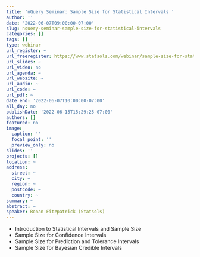 ```yaml
---
title: 'nQuery Seminar: Sample Size for Statistical Intervals '
author: ''
date: '2022-06-07T09:00:00-07:00'
slug: nquery-seminar-sample-size-for-statistical-intervals
categories: []
tags: []
type: webinar
url_register: ~
url_freeregister: https://www.statsols.com/webinar/sample-size-for-statistical-intervals
url_slides: ~
url_video: no
url_agenda: ~
url_website: ~
url_audio: ~
url_code: ~
url_pdf: ~
date_end: '2022-06-07T10:00:00-07:00'
all_day: no
publishDate: '2022-06-15T15:29:25-07:00'
authors: []
featured: no
image:
  caption: ''
  focal_point: ''
  preview_only: no
slides: ''
projects: []
location: ~
address:
  street: ~
  city: ~
  region: ~
  postcode: ~
  country: ~
summary: ~
abstract: ~
speaker: Ronan Fitzpatrick (Statsols)
---
```

<!--more-->
- Introduction to Statistical Intervals and Sample Size
- Sample Size for Confidence Intervals
- Sample Size for Prediction and Tolerance Intervals
- Sample Size for Bayesian Credible Intervals